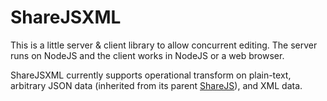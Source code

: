 ShareJSXML
=======

This is a little server & client library to allow concurrent editing. The server runs on NodeJS and the client works in NodeJS or a web browser.

ShareJSXML currently supports operational transform on plain-text, arbitrary JSON data (inherited from its parent [ShareJS](https://github.com/josephg/ShareJS/tree/0.6)), and XML data.

